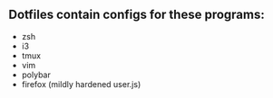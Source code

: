 ## Dotfiles contain configs for these programs:
* zsh
* i3
* tmux
* vim
* polybar
* firefox (mildly hardened user.js)
